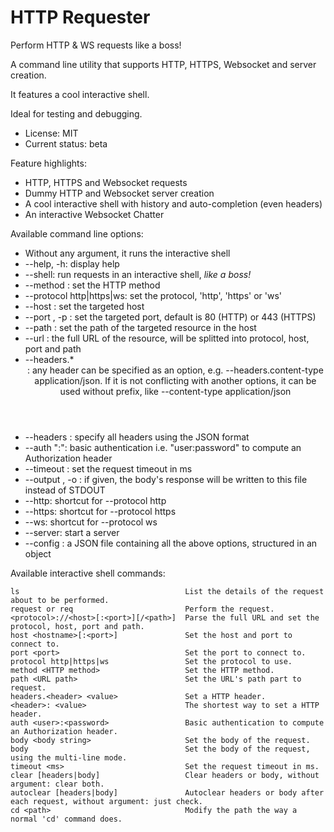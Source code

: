 

# HTTP Requester

Perform HTTP & WS requests like a boss!

A command line utility that supports HTTP, HTTPS, Websocket and server creation.

It features a cool interactive shell.

Ideal for testing and debugging.

* License: MIT
* Current status: beta



Feature highlights:

* HTTP, HTTPS and Websocket requests
* Dummy HTTP and Websocket server creation
* A cool interactive shell with history and auto-completion (even headers)
* An interactive Websocket Chatter



Available command line options:

* Without any argument, it runs the interactive shell
* --help, -h: display help
* --shell: run requests in an interactive shell, *like a boss!*
* --method <method>: set the HTTP method
* --protocol http|https|ws: set the protocol, 'http', 'https' or 'ws'
* --host <host>: set the targeted host
* --port <port number>, -p <port number>: set the targeted port, default is 80 (HTTP) or 443 (HTTPS)
* --path <path>: set the path of the targeted resource in the host
* --url <URL>: the full URL of the resource, will be splitted into protocol, host, port and path
* --headers.* <header value>: any header can be specified as an option, e.g. --headers.content-type application/json.
  If it is not conflicting with another options, it can be used without prefix,
  like --content-type application/json
* --headers <json string>: specify all headers using the JSON format
* --auth "<user>:<password>": basic authentication i.e. "user:password" to compute an Authorization header
* --timeout <ms>: set the request timeout in ms
* --output <file>, -o <file>: if given, the body's response will be written to this file instead of STDOUT
* --http: shortcut for --protocol http
* --https: shortcut for --protocol https
* --ws: shortcut for --protocol ws
* --server: start a server
* --config <file>: a JSON file containing all the above options, structured in an object



Available interactive shell commands:

```
ls                                     List the details of the request about to be performed.
request or req                         Perform the request.
<protocol>://<host>[:<port>][/<path>]  Parse the full URL and set the protocol, host, port and path.
host <hostname>[:<port>]               Set the host and port to connect to.
port <port>                            Set the port to connect to.
protocol http|https|ws                 Set the protocol to use.
method <HTTP method>                   Set the HTTP method.
path <URL path>                        Set the URL's path part to request.
headers.<header> <value>               Set a HTTP header.
<header>: <value>                      The shortest way to set a HTTP header.
auth <user>:<password>                 Basic authentication to compute an Authorization header.
body <body string>                     Set the body of the request.
body                                   Set the body of the request, using the multi-line mode.
timeout <ms>                           Set the request timeout in ms.
clear [headers|body]                   Clear headers or body, without argument: clear both.
autoclear [headers|body]               Autoclear headers or body after each request, without argument: just check.
cd <path>                              Modify the path the way a normal 'cd' command does.
```



